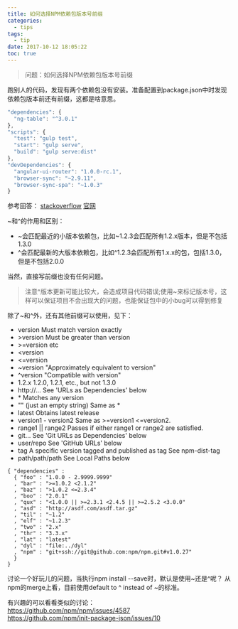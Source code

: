 ```yaml
---
title: 如何选择NPM依赖包版本号前缀
categories:
  - tips
tags:
  - tip
date: 2017-10-12 18:05:22
toc: true
---
```

> 问题：如何选择NPM依赖包版本号前缀

<!-- more -->

跑别人的代码，发现有两个依赖包没有安装。准备配置到package.json中时发现依赖包版本前还有前缀，这都是啥意思。
```Javascript
"dependencies": {
  "ng-table": "^3.0.1"
},
"scripts": {
  "test": "gulp test",
  "start": "gulp serve",
  "build": "gulp serve:dist"
},
"devDependencies": {
  "angular-ui-router": "1.0.0-rc.1",
  "browser-sync": "~2.9.11",
  "browser-sync-spa": "~1.0.3"
}
```
参考回答：
[stackoverflow](https://stackoverflow.com/questions/22343224/whats-the-difference-between-tilde-and-caret-in-package-json)
[官网](https://docs.npmjs.com/misc/semver)

~和^的作用和区别：
* ~会匹配最近的小版本依赖包，比如~1.2.3会匹配所有1.2.x版本，但是不包括1.3.0
* ^会匹配最新的大版本依赖包，比如^1.2.3会匹配所有1.x.x的包，包括1.3.0，但是不包括2.0.0

当然，直接写前缀也没有任何问题。

>注意^版本更新可能比较大，会造成项目代码错误;使用~来标记版本号，这样可以保证项目不会出现大的问题，也能保证包中的小bug可以得到修复

除了~和^外，还有其他前缀可以使用，见下：
* version Must match version exactly
* \>version Must be greater than version
* \>=version etc
* <version
* <=version
* ~version "Approximately equivalent to version"
* ^version "Compatible with version"
* 1.2.x 1.2.0, 1.2.1, etc., but not 1.3.0
* http://... See 'URLs as Dependencies' below
* \* Matches any version
* "" (just an empty string) Same as *
* latest Obtains latest release
* version1 - version2 Same as >=version1 <=version2.
* range1 || range2 Passes if either range1 or range2 are satisfied.
* git... See 'Git URLs as Dependencies' below
* user/repo See 'GitHub URLs' below
* tag A specific version tagged and published as tag See npm-dist-tag
* path/path/path See Local Paths below

```
{ "dependencies" :
  { "foo" : "1.0.0 - 2.9999.9999"
  , "bar" : ">=1.0.2 <2.1.2"
  , "baz" : ">1.0.2 <=2.3.4"
  , "boo" : "2.0.1"
  , "qux" : "<1.0.0 || >=2.3.1 <2.4.5 || >=2.5.2 <3.0.0"
  , "asd" : "http://asdf.com/asdf.tar.gz"
  , "til" : "~1.2"
  , "elf" : "~1.2.3"
  , "two" : "2.x"
  , "thr" : "3.3.x"
  , "lat" : "latest"
  , "dyl" : "file:../dyl"
  , "npm" : "git+ssh://git@github.com:npm/npm.git#v1.0.27"
  }
}
```

讨论一个好玩儿的问题，当执行npm install <package> --save时，默认是使用~还是^呢？
从npm的merge上看，目前使用default to ^ instead of ~的标准。

有兴趣的可以看看类似的讨论：  
https://github.com/npm/npm/issues/4587   
https://github.com/npm/init-package-json/issues/10
